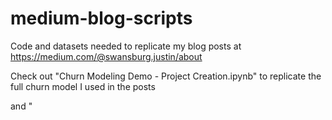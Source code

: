 # medium-blog-scripts
Code and datasets needed to replicate my blog posts at https://medium.com/@swansburg.justin/about


Check out "Churn Modeling Demo - Project Creation.ipynb" to replicate the full churn model I used in the posts

and "
